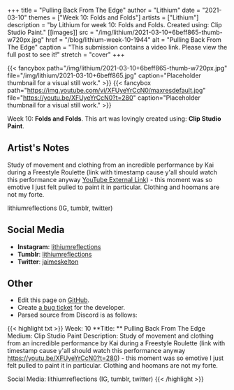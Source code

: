 +++
title =       "Pulling Back From The Edge"
author =      "Lithium"
date =        "2021-03-10"
themes =      ["Week 10: Folds and Folds"]
artists =     ["Lithium"]
description = "by Lithium for week 10: Folds and Folds. Created using: Clip Studio Paint."
[[images]]
      src = "/img/lithium/2021-03-10+6beff865-thumb-w720px.jpg"
      href = "/blog/lithium-week-10-1944"
      alt = "Pulling Back From The Edge"
      caption = "This submission contains a video link. Please view the full post to see it!"
      stretch = "cover"
+++

{{< fancybox path="/img/lithium/2021-03-10+6beff865-thumb-w720px.jpg" file="/img/lithium/2021-03-10+6beff865.jpg" caption="Placeholder thumbnail for a visual still work." >}}
{{< fancybox path="https://img.youtube.com/vi/XFUyeYrCcN0/maxresdefault.jpg" file="https://youtu.be/XFUyeYrCcN0?t=280" caption="Placeholder thumbnail for a visual still work." >}}


Week 10: **Folds and Folds**. This art was lovingly created using: **Clip Studio Paint**.

## Artist's Notes

Study of movement and clothing from an incredible performance by Kai during a Freestyle Roulette (link with timestamp cause y'all should watch this performance anyway [YouTube External Link](https://youtu.be/XFUyeYrCcN0?t=280)) - this moment was so emotive I just felt pulled to paint it in particular. Clothing and hoomans are not my forte. 

lithiumreflections (IG, tumblr, twitter)

## Social Media

- **Instagram**: <a href='https://instagram.com/lithiumreflections' target='_blank'>lithiumreflections</a>
- **Tumblr**: <a href='https://lithiumreflections.tumblr.com' target='_blank'>lithiumreflections</a>
- **Twitter**: <a href='https://twitter.com/jaimeskelton' target='_blank'>jaimeskelton</a>

## Other

- Edit this page on [GitHub](https://github.com/teaminkling/web-refresh/edit/main/content/blog/lithium-week-10-1944.md).
- Create [a bug ticket](https://github.com/teaminkling/web-refresh/issues/new?assignees=&labels=bug&template=problem-report.md&title=) for the developer.
- Parsed source from Discord is as follows:

{{< highlight txt >}}
Week: 10
**Title:  ** Pulling Back From The Edge
Medium: Clip Studio Paint
Description: Study of movement and clothing from an incredible performance by Kai during a Freestyle Roulette (link with timestamp cause y'all should watch this performance anyway https://youtu.be/XFUyeYrCcN0?t=280) - this moment was so emotive I just felt pulled to paint it in particular. Clothing and hoomans are not my forte. 

Social Media: lithiumreflections (IG, tumblr, twitter)
{{< /highlight >}}